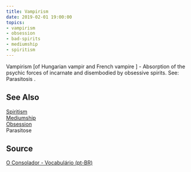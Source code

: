 ```yaml
---
title: Vampirism
date: 2019-02-01 19:00:00
topics:
- vampirism
- obsession
- bad-spirits
- mediumship
- spiritism
---
```


Vampirism [of Hungarian vampir and French vampire ] - Absorption of the psychic forces of incarnate and disembodied by obsessive spirits. See: Parasitosis .

## See Also
[Spiritism](/spiritism)  
[Mediumship](/spiritism/mediumship)   
[Obsession](../obsession)  
Parasitose


## Source
[O Consolador - Vocabulário (pt-BR)](http://www.oconsolador.com.br/linkfixo/vocabulario/principal.html)
